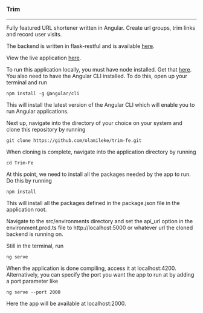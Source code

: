 ### Trim

------------
Fully featured URL shortener written in Angular. Create url groups, trim links and record user visits.

The backend is written in flask-restful and is available [here](https://github.com/olamileke/trim-be "here"). 

View the live application [here](https://trimapp.netlify.app "here").

To run this application locally, you must have node installed. Get that [here](https://nodejs.org "here"). You also need to have the Angular CLI installed. To do this, open up your terminal and run

```
npm install -g @angular/cli
```

This will install the latest version of the Angular CLI which will enable you to run Angular applications.

Next up, navigate into the directory of your choice on your system and clone this repository by running

```
git clone https://github.com/olamileke/trim-fe.git
```

When cloning is complete, navigate into the application directory by running

```
cd Trim-Fe
```

At this point, we need to install all the packages needed by the app to run. Do this by running

```
npm install
```

This will install all the packages defined in the package.json file in the application root.

Navigate to the src/environments directory and set the api_url option in the environment.prod.ts file to http://localhost:5000 or whatever url the cloned backend is running on.

Still in the terminal, run

```
ng serve
```
When the application is done compiling, access it at localhost:4200. Alternatively, you can specify the port you want the app to run at by adding a port parameter like

```
ng serve --port 2000
```
Here the app will be available at localhost:2000.




